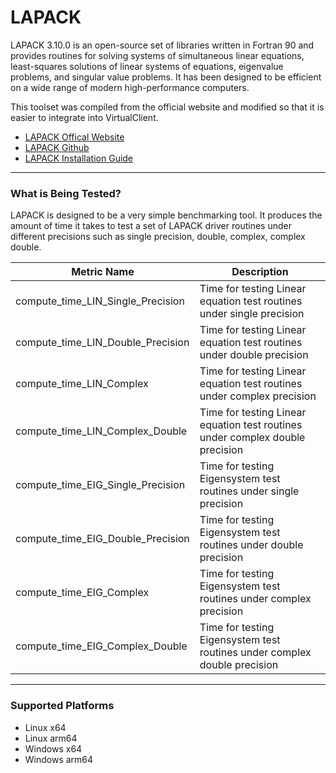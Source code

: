 ﻿# LAPACK
LAPACK 3.10.0 is an open-source set of libraries written in Fortran 90 and provides routines for solving systems of simultaneous linear equations,
least-squares solutions of linear systems of equations, eigenvalue problems, and singular value problems. 
It has been designed to be efficient on a wide range of modern high-performance computers.

This toolset was compiled from the official website and modified so that it is easier to integrate into VirtualClient.

* [LAPACK Offical Website](http://www.netlib.org/lapack/)
* [LAPACK Github](https://github.com/Reference-LAPACK/lapack)
* [LAPACK Installation Guide](http://www.netlib.org/lapack/lawnspdf/lawn41.pdf)

-----------------------------------------------------------------------

### What is Being Tested?
LAPACK is designed to be a very simple benchmarking tool. It produces the amount of time it takes to test a set of LAPACK driver routines
under different precisions such as single precision, double, complex, complex double. 

| Metric Name                          | Description                                                           |
|--------------------------------------|----------------------------------------------------------------------|
| compute_time_LIN_Single_Precision    | Time for testing Linear equation test routines under single precision|
| compute_time_LIN_Double_Precision    | Time for testing Linear equation test routines under double precision    |
| compute_time_LIN_Complex             | Time for testing Linear equation test routines under complex precision     |
| compute_time_LIN_Complex_Double      | Time for testing Linear equation test routines under complex double precision    |
| compute_time_EIG_Single_Precision    | Time for testing Eigensystem test routines under single precision     |
| compute_time_EIG_Double_Precision    | Time for testing Eigensystem test routines under double precision   |
| compute_time_EIG_Complex             | Time for testing Eigensystem test routines under complex precision      |
| compute_time_EIG_Complex_Double      | Time for testing Eigensystem test routines under complex double precision    |

-----------------------------------------------------------------------

### Supported Platforms
* Linux x64
* Linux arm64
* Windows x64
* Windows arm64
